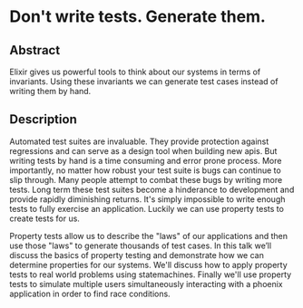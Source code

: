 # Don't write tests. Generate them.

## Abstract

Elixir gives us powerful tools to think about our systems in terms of invariants. Using these invariants we can generate test cases instead of writing them by hand.

## Description

Automated test suites are invaluable. They provide protection against regressions and can serve as a design tool when building new apis.
But writing tests by hand is a time consuming and error prone process. More importantly, no matter how robust your test suite is bugs can continue to slip through. Many people attempt to combat these bugs by writing more tests. Long term these test suites become a hinderance to development and provide rapidly diminishing returns. It's simply impossible to write enough tests to fully exercise an application. Luckily we can use property tests to create tests for us.

Property tests allow us to describe the "laws" of our applications and then use those "laws" to generate thousands of test cases. In this talk we’ll discuss the basics of property testing and demonstrate how we can determine properties for our systems. We'll discuss how to apply property tests to real world problems using statemachines. Finally we'll use property tests to simulate multiple users simultaneously interacting with a phoenix application in order to find race conditions.
